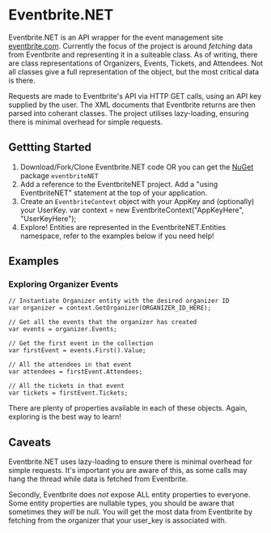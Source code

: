 ﻿
# Eventbrite.NET

Eventbrite.NET is an API wrapper for the event management site [eventbrite.com](http://eventbrite.com).
Currently the focus of the project is around *fetching* data from Eventbrite and representing it in a suiteable class.
As of writing, there are class representations of Organizers, Events, Tickets, and Attendees. Not all classes
give a full representation of the object, but the most critical data is there.

Requests are made to Eventbrite's API via HTTP GET calls, using an API key supplied by the user.
The XML documents that Eventbrite returns are then parsed into coherant classes. 
The project utilises lazy-loading, ensuring there is minimal overhead for simple requests.

## Gettting Started

1. Download/Fork/Clone Eventbrite.NET code OR you can get the [NuGet](http://nuget.codeplex.com) package `eventbriteNET`
2. Add a reference to the EventbriteNET project. Add a "using EventbriteNET" statement at the top of your application.
3. Create an `EventbriteContext` object with your AppKey and (optionally) your UserKey.
        var context = new EventbriteContext("AppKeyHere", "UserKeyHere");
4. Explore! Entities are represented in the EventbriteNET.Entities namespace, refer to the examples below if you need help!


## Examples

### Exploring Organizer Events
	// Instantiate Organizer entity with the desired organizer ID
	var organizer = context.GetOrganizer(ORGANIZER_ID_HERE);

	// Get all the events that the organizer has created
	var events = organizer.Events;

	// Get the first event in the collection
	var firstEvent = events.First().Value;

	// All the attendees in that event
	var attendees = firstEvent.Attendees;

	// All the tickets in that event
	var tickets = firstEvent.Tickets;

There are plenty of properties available in each of these objects. Again, exploring is the best way to learn!


## Caveats
Eventbrite.NET uses lazy-loading to ensure there is minimal overhead for simple requests. 
It's important you are aware of this, as some calls may hang the thread while data is fetched from Eventbrite.

Secondly, Eventbrite does _not_ expose ALL entity properties to everyone. Some entity properties are nullable types,
you should be aware that sometimes they _will_ be null. You will get the most data from Eventbrite by fetching from
the organizer that your user\_key is associated with.